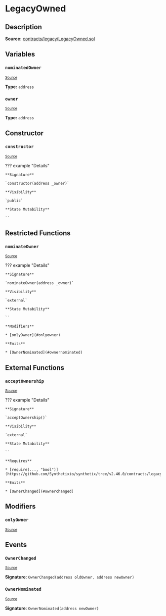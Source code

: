# LegacyOwned

## Description

**Source:** [contracts/legacy/LegacyOwned.sol](https://github.com/Synthetixio/synthetix/tree/v2.46.0/contracts/legacy/LegacyOwned.sol)

## Variables

### `nominatedOwner`

<sub>[Source](https://github.com/Synthetixio/synthetix/tree/v2.46.0/contracts/legacy/LegacyOwned.sol#L5)</sub>

**Type:** `address`

### `owner`

<sub>[Source](https://github.com/Synthetixio/synthetix/tree/v2.46.0/contracts/legacy/LegacyOwned.sol#L4)</sub>

**Type:** `address`

## Constructor

### `constructor`

<sub>[Source](https://github.com/Synthetixio/synthetix/tree/v2.46.0/contracts/legacy/LegacyOwned.sol#L7)</sub>

??? example "Details"

    **Signature**

    `constructor(address _owner)`

    **Visibility**

    `public`

    **State Mutability**

    ``

## Restricted Functions

### `nominateOwner`

<sub>[Source](https://github.com/Synthetixio/synthetix/tree/v2.46.0/contracts/legacy/LegacyOwned.sol#L11)</sub>

??? example "Details"

    **Signature**

    `nominateOwner(address _owner)`

    **Visibility**

    `external`

    **State Mutability**

    ``

    **Modifiers**

    * [onlyOwner](#onlyowner)

    **Emits**

    * [OwnerNominated](#ownernominated)

## External Functions

### `acceptOwnership`

<sub>[Source](https://github.com/Synthetixio/synthetix/tree/v2.46.0/contracts/legacy/LegacyOwned.sol#L16)</sub>

??? example "Details"

    **Signature**

    `acceptOwnership()`

    **Visibility**

    `external`

    **State Mutability**

    ``

    **Requires**

    * [require(..., "bool")](https://github.com/Synthetixio/synthetix/tree/v2.46.0/contracts/legacy/LegacyOwned.sol#L17)

    **Emits**

    * [OwnerChanged](#ownerchanged)

## Modifiers

### `onlyOwner`

<sub>[Source](https://github.com/Synthetixio/synthetix/tree/v2.46.0/contracts/legacy/LegacyOwned.sol#L23)</sub>

## Events

### `OwnerChanged`

<sub>[Source](https://github.com/Synthetixio/synthetix/tree/v2.46.0/contracts/legacy/LegacyOwned.sol#L29)</sub>

**Signature**: `OwnerChanged(address oldOwner, address newOwner)`

### `OwnerNominated`

<sub>[Source](https://github.com/Synthetixio/synthetix/tree/v2.46.0/contracts/legacy/LegacyOwned.sol#L28)</sub>

**Signature**: `OwnerNominated(address newOwner)`
